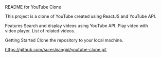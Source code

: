 README for YouTube Clone

This project is a clone of YouTube created using ReactJS and YouTube API.

Features
Search and display videos using YouTube API.
Play video with video player.
List of related videos.


Getting Started
Clone the repository to your local machine.

https://github.com/sureshjangid/youtube-clone.git
